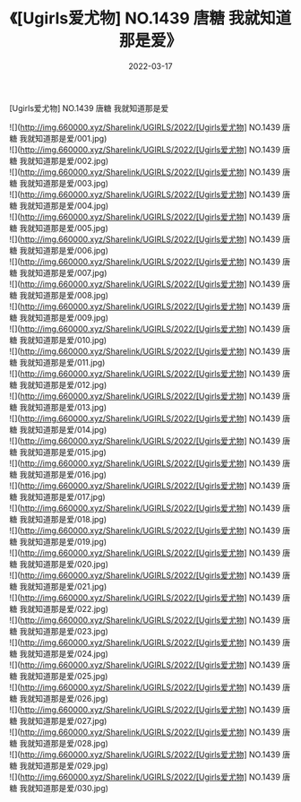 ﻿---
layout: post
title:  《[Ugirls爱尤物] NO.1439 唐糖 我就知道那是爱》
date:   2022-03-17
img: http://img.660000.xyz/Sharelink/UGIRLS/2022/[Ugirls爱尤物] NO.1439 唐糖 我就知道那是爱/000.jpg
categories: [美女, 清纯, 唯美]
---

[Ugirls爱尤物] NO.1439 唐糖 我就知道那是爱

 ![](http://img.660000.xyz/Sharelink/UGIRLS/2022/[Ugirls爱尤物] NO.1439 唐糖 我就知道那是爱/001.jpg) <br>![](http://img.660000.xyz/Sharelink/UGIRLS/2022/[Ugirls爱尤物] NO.1439 唐糖 我就知道那是爱/002.jpg) <br>![](http://img.660000.xyz/Sharelink/UGIRLS/2022/[Ugirls爱尤物] NO.1439 唐糖 我就知道那是爱/003.jpg) <br>![](http://img.660000.xyz/Sharelink/UGIRLS/2022/[Ugirls爱尤物] NO.1439 唐糖 我就知道那是爱/004.jpg) <br>![](http://img.660000.xyz/Sharelink/UGIRLS/2022/[Ugirls爱尤物] NO.1439 唐糖 我就知道那是爱/005.jpg) <br>![](http://img.660000.xyz/Sharelink/UGIRLS/2022/[Ugirls爱尤物] NO.1439 唐糖 我就知道那是爱/006.jpg) <br>![](http://img.660000.xyz/Sharelink/UGIRLS/2022/[Ugirls爱尤物] NO.1439 唐糖 我就知道那是爱/007.jpg) <br>![](http://img.660000.xyz/Sharelink/UGIRLS/2022/[Ugirls爱尤物] NO.1439 唐糖 我就知道那是爱/008.jpg) <br>![](http://img.660000.xyz/Sharelink/UGIRLS/2022/[Ugirls爱尤物] NO.1439 唐糖 我就知道那是爱/009.jpg) <br>![](http://img.660000.xyz/Sharelink/UGIRLS/2022/[Ugirls爱尤物] NO.1439 唐糖 我就知道那是爱/010.jpg) <br>![](http://img.660000.xyz/Sharelink/UGIRLS/2022/[Ugirls爱尤物] NO.1439 唐糖 我就知道那是爱/011.jpg) <br>![](http://img.660000.xyz/Sharelink/UGIRLS/2022/[Ugirls爱尤物] NO.1439 唐糖 我就知道那是爱/012.jpg) <br>![](http://img.660000.xyz/Sharelink/UGIRLS/2022/[Ugirls爱尤物] NO.1439 唐糖 我就知道那是爱/013.jpg) <br>![](http://img.660000.xyz/Sharelink/UGIRLS/2022/[Ugirls爱尤物] NO.1439 唐糖 我就知道那是爱/014.jpg) <br>![](http://img.660000.xyz/Sharelink/UGIRLS/2022/[Ugirls爱尤物] NO.1439 唐糖 我就知道那是爱/015.jpg) <br>![](http://img.660000.xyz/Sharelink/UGIRLS/2022/[Ugirls爱尤物] NO.1439 唐糖 我就知道那是爱/016.jpg) <br>![](http://img.660000.xyz/Sharelink/UGIRLS/2022/[Ugirls爱尤物] NO.1439 唐糖 我就知道那是爱/017.jpg) <br>![](http://img.660000.xyz/Sharelink/UGIRLS/2022/[Ugirls爱尤物] NO.1439 唐糖 我就知道那是爱/018.jpg) <br>![](http://img.660000.xyz/Sharelink/UGIRLS/2022/[Ugirls爱尤物] NO.1439 唐糖 我就知道那是爱/019.jpg) <br>![](http://img.660000.xyz/Sharelink/UGIRLS/2022/[Ugirls爱尤物] NO.1439 唐糖 我就知道那是爱/020.jpg) <br>![](http://img.660000.xyz/Sharelink/UGIRLS/2022/[Ugirls爱尤物] NO.1439 唐糖 我就知道那是爱/021.jpg) <br>![](http://img.660000.xyz/Sharelink/UGIRLS/2022/[Ugirls爱尤物] NO.1439 唐糖 我就知道那是爱/022.jpg) <br>![](http://img.660000.xyz/Sharelink/UGIRLS/2022/[Ugirls爱尤物] NO.1439 唐糖 我就知道那是爱/023.jpg) <br>![](http://img.660000.xyz/Sharelink/UGIRLS/2022/[Ugirls爱尤物] NO.1439 唐糖 我就知道那是爱/024.jpg) <br>![](http://img.660000.xyz/Sharelink/UGIRLS/2022/[Ugirls爱尤物] NO.1439 唐糖 我就知道那是爱/025.jpg) <br>![](http://img.660000.xyz/Sharelink/UGIRLS/2022/[Ugirls爱尤物] NO.1439 唐糖 我就知道那是爱/026.jpg) <br>![](http://img.660000.xyz/Sharelink/UGIRLS/2022/[Ugirls爱尤物] NO.1439 唐糖 我就知道那是爱/027.jpg) <br>![](http://img.660000.xyz/Sharelink/UGIRLS/2022/[Ugirls爱尤物] NO.1439 唐糖 我就知道那是爱/028.jpg) <br>![](http://img.660000.xyz/Sharelink/UGIRLS/2022/[Ugirls爱尤物] NO.1439 唐糖 我就知道那是爱/029.jpg) <br>![](http://img.660000.xyz/Sharelink/UGIRLS/2022/[Ugirls爱尤物] NO.1439 唐糖 我就知道那是爱/030.jpg) <br>